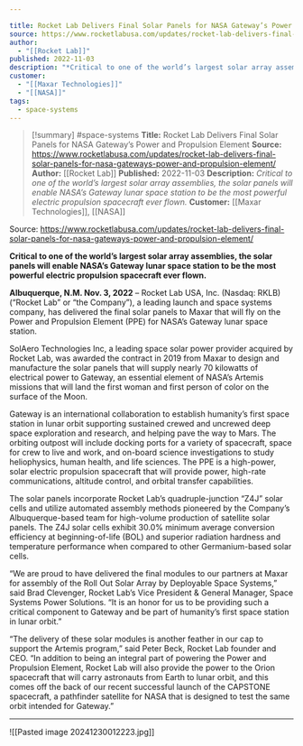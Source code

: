 ```yaml
---

title: Rocket Lab Delivers Final Solar Panels for NASA Gateway’s Power and Propulsion Element 
source: https://www.rocketlabusa.com/updates/rocket-lab-delivers-final-solar-panels-for-nasa-gateways-power-and-propulsion-element/
author:
  - "[[Rocket Lab]]"
published: 2022-11-03
description: "*Critical to one of the world’s largest solar array assemblies, the solar panels will enable NASA’s Gateway lunar space station to be the most powerful electric propulsion spacecraft ever flown.*"
customer:
  - "[[Maxar Technologies]]"
  - "[[NASA]]"
tags:
  - space-systems
---
```

>[!summary]
#space-systems
**Title:** Rocket Lab Delivers Final Solar Panels for NASA Gateway’s Power and Propulsion Element
**Source:** https://www.rocketlabusa.com/updates/rocket-lab-delivers-final-solar-panels-for-nasa-gateways-power-and-propulsion-element/
**Author:** [[Rocket Lab]]
**Published:** 2022-11-03
**Description:** *Critical to one of the world’s largest solar array assemblies, the solar panels will enable NASA’s Gateway lunar space station to be the most powerful electric propulsion spacecraft ever flown.*
**Customer:** [[Maxar Technologies]], [[NASA]]

Source: https://www.rocketlabusa.com/updates/rocket-lab-delivers-final-solar-panels-for-nasa-gateways-power-and-propulsion-element/

**Critical to one of the world’s largest solar array assemblies, the solar panels will enable NASA’s Gateway lunar space station to be the most powerful electric propulsion spacecraft ever flown.**

**Albuquerque, N.M. Nov. 3, 2022** – Rocket Lab USA, Inc. (Nasdaq: RKLB) (“Rocket Lab” or “the Company”), a leading launch and space systems company, has delivered the final solar panels to Maxar that will fly on the Power and Propulsion Element (PPE) for NASA’s Gateway lunar space station.

SolAero Technologies Inc, a leading space solar power provider acquired by Rocket Lab, was awarded the contract in 2019 from Maxar to design and manufacture the solar panels that will supply nearly 70 kilowatts of electrical power to Gateway, an essential element of NASA’s Artemis missions that will land the first woman and first person of color on the surface of the Moon.

Gateway is an international collaboration to establish humanity’s first space station in lunar orbit supporting sustained crewed and uncrewed deep space exploration and research, and helping pave the way to Mars. The orbiting outpost will include docking ports for a variety of spacecraft, space for crew to live and work, and on-board science investigations to study heliophysics, human health, and life sciences. The PPE is a high-power, solar electric propulsion spacecraft that will provide power, high-rate communications, altitude control, and orbital transfer capabilities.

The solar panels incorporate Rocket Lab’s quadruple-junction “Z4J” solar cells and utilize automated assembly methods pioneered by the Company’s Albuquerque-based team for high-volume production of satellite solar panels. The Z4J solar cells exhibit 30.0% minimum average conversion efficiency at beginning-of-life (BOL) and superior radiation hardness and temperature performance when compared to other Germanium-based solar cells.

“We are proud to have delivered the final modules to our partners at Maxar for assembly of the Roll Out Solar Array by Deployable Space Systems,” said Brad Clevenger, Rocket Lab’s Vice President & General Manager, Space Systems Power Solutions. “It is an honor for us to be providing such a critical component to Gateway and be part of humanity’s first space station in lunar orbit.”

“The delivery of these solar modules is another feather in our cap to support the Artemis program,” said Peter Beck, Rocket Lab founder and CEO. “In addition to being an integral part of powering the Power and Propulsion Element, Rocket Lab will also provide the power to the Orion spacecraft that will carry astronauts from Earth to lunar orbit, and this comes off the back of our recent successful launch of the CAPSTONE spacecraft, a pathfinder satellite for NASA that is designed to test the same orbit intended for Gateway.”

---

![[Pasted image 20241230012223.jpg]]